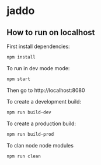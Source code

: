 # jaddo

## How to run on localhost

First install dependencies:

```sh
npm install
```

To run in dev mode mode:

```sh
npm start
```

Then go to http://localhost:8080

To create a development build:

```sh
npm run build-dev
```

To create a production build:

```sh
npm run build-prod
```

To clan node node modules

```sh
npm run clean
```
